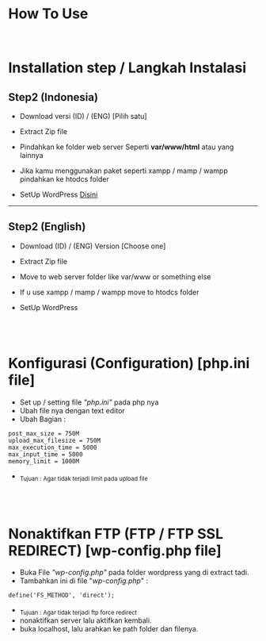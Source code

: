 # How To Use

<br>

# Installation step / Langkah Instalasi
## Step2 (Indonesia)


- Download versi (ID) / (ENG) [Pilih satu]

- Extract Zip file

- Pindahkan ke folder web server Seperti <b>var/www/html</b> atau yang lainnya

- Jika kamu menggunakan paket seperti xampp / mamp / wampp pindahkan ke htodcs folder

- SetUp WordPress <a href='https://www.hostinger.co.id/tutorial/cara-install-wordpress-di-xampp/'>Disini</a>

<hr>

## Step2 (English)
- Download (ID) / (ENG) Version [Choose one]

- Extract Zip file

- Move to web server folder like var/www or something else

- If u use xampp / mamp / wampp move to htodcs folder

- SetUp WordPress <a href='https://themeisle.com/blog/install-xampp-and-wordpress-locally/'></a>

<br>
<br>

# Konfigurasi (Configuration) [php.ini file]

- Set up / setting file <i>"php.ini"</i> pada php nya 
- Ubah file nya dengan text editor
- Ubah Bagian : 
```
post_max_size = 750M 
upload_max_filesize = 750M 
max_execution_time = 5000
max_input_time = 5000  
memory_limit = 1000M
```
- <sub>Tujuan : Agar tidak terjadi limit pada upload file</sub>
<br>
<br>

# Nonaktifkan FTP (FTP / FTP SSL REDIRECT) [wp-config.php file]
- Buka File <i>"wp-config.php"</i> pada folder wordpress yang di extract tadi.
- Tambahkan ini di file "<i>wp-config.php</i>" : 
```
define('FS_METHOD', 'direct');
```
- <sub>Tujuan : Agar tidak terjadi ftp force redirect</sub>
- nonaktifkan server lalu aktifkan kembali.
- buka localhost, lalu arahkan ke path folder dan filenya.
